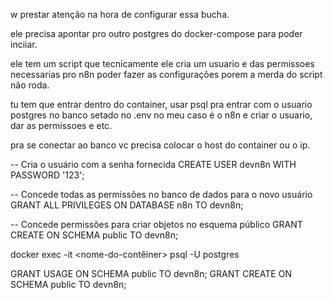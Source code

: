 w
prestar atenção na hora de configurar essa bucha.

ele precisa apontar pro outro postgres do docker-compose para poder inciiar.

ele tem um script que tecnicamente ele cria um usuario e das permissoes necessarias pro n8n poder fazer as configurações porem a merda do script não roda.

tu tem que entrar dentro do container, usar psql pra entrar com o usuario postgres no banco setado no .env no meu caso é o n8n e criar o usuario, dar as permissoes e etc.

pra se conectar ao banco vc precisa colocar o host do container ou o ip.

-- Cria o usuário com a senha fornecida
CREATE USER devn8n WITH PASSWORD '123';

-- Concede todas as permissões no banco de dados para o novo usuário
GRANT ALL PRIVILEGES ON DATABASE n8n TO devn8n;

-- Concede permissões para criar objetos no esquema público
GRANT CREATE ON SCHEMA public TO devn8n;

docker exec -it <nome-do-contêiner> psql -U postgres

GRANT USAGE ON SCHEMA public TO devn8n; GRANT CREATE ON SCHEMA public TO devn8n;


